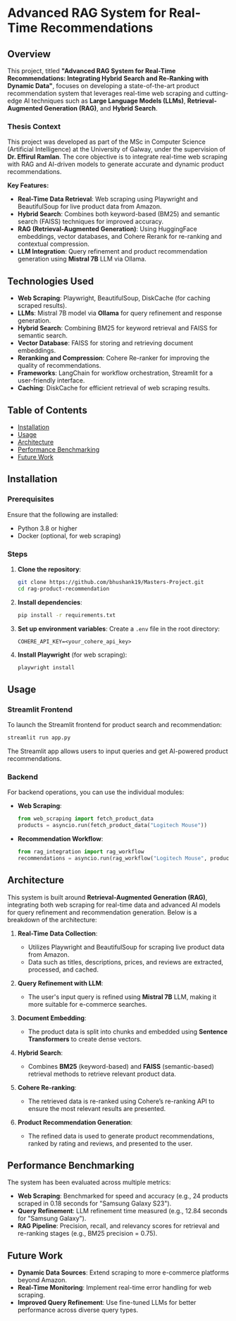 
# Advanced RAG System for Real-Time Recommendations

## Overview

This project, titled **"Advanced RAG System for Real-Time Recommendations: Integrating Hybrid Search and Re-Ranking with Dynamic Data"**, focuses on developing a state-of-the-art product recommendation system that leverages real-time web scraping and cutting-edge AI techniques such as **Large Language Models (LLMs)**, **Retrieval-Augmented Generation (RAG)**, and **Hybrid Search**.

### Thesis Context
This project was developed as part of the MSc in Computer Science (Artificial Intelligence) at the University of Galway, under the supervision of **Dr. Effirul Ramlan**. The core objective is to integrate real-time web scraping with RAG and AI-driven models to generate accurate and dynamic product recommendations.

**Key Features:**
- **Real-Time Data Retrieval**: Web scraping using Playwright and BeautifulSoup for live product data from Amazon.
- **Hybrid Search**: Combines both keyword-based (BM25) and semantic search (FAISS) techniques for improved accuracy.
- **RAG (Retrieval-Augmented Generation)**: Using HuggingFace embeddings, vector databases, and Cohere Rerank for re-ranking and contextual compression.
- **LLM Integration**: Query refinement and product recommendation generation using **Mistral 7B** LLM via Ollama.

## Technologies Used

- **Web Scraping**: Playwright, BeautifulSoup, DiskCache (for caching scraped results).
- **LLMs**: Mistral 7B model via **Ollama** for query refinement and response generation.
- **Hybrid Search**: Combining BM25 for keyword retrieval and FAISS for semantic search.
- **Vector Database**: FAISS for storing and retrieving document embeddings.
- **Reranking and Compression**: Cohere Re-ranker for improving the quality of recommendations.
- **Frameworks**: LangChain for workflow orchestration, Streamlit for a user-friendly interface.
- **Caching**: DiskCache for efficient retrieval of web scraping results.

## Table of Contents
- [Installation](#installation)
- [Usage](#usage)
- [Architecture](#architecture)
- [Performance Benchmarking](#performance-benchmarking)
- [Future Work](#future-work)

## Installation

### Prerequisites
Ensure that the following are installed:
- Python 3.8 or higher
- Docker (optional, for web scraping)

### Steps
1. **Clone the repository**:
   ```bash
   git clone https://github.com/bhushank19/Masters-Project.git
   cd rag-product-recommendation
   ```

2. **Install dependencies**:
   ```bash
   pip install -r requirements.txt
   ```

3. **Set up environment variables**:
   Create a `.env` file in the root directory:
   ```
   COHERE_API_KEY=<your_cohere_api_key>
   ```

4. **Install Playwright** (for web scraping):
   ```bash
   playwright install
   ```

## Usage

### Streamlit Frontend
To launch the Streamlit frontend for product search and recommendation:
```bash
streamlit run app.py
```
The Streamlit app allows users to input queries and get AI-powered product recommendations.

### Backend
For backend operations, you can use the individual modules:
- **Web Scraping**:
   ```python
   from web_scraping import fetch_product_data
   products = asyncio.run(fetch_product_data("Logitech Mouse"))
   ```

- **Recommendation Workflow**:
   ```python
   from rag_integration import rag_workflow
   recommendations = asyncio.run(rag_workflow("Logitech Mouse", products))
   ```

## Architecture

This system is built around **Retrieval-Augmented Generation (RAG)**, integrating both web scraping for real-time data and advanced AI models for query refinement and recommendation generation. Below is a breakdown of the architecture:

1. **Real-Time Data Collection**: 
   - Utilizes Playwright and BeautifulSoup for scraping live product data from Amazon.
   - Data such as titles, descriptions, prices, and reviews are extracted, processed, and cached.
   
2. **Query Refinement with LLM**:
   - The user's input query is refined using **Mistral 7B** LLM, making it more suitable for e-commerce searches.
   
3. **Document Embedding**:
   - The product data is split into chunks and embedded using **Sentence Transformers** to create dense vectors.
   
4. **Hybrid Search**:
   - Combines **BM25** (keyword-based) and **FAISS** (semantic-based) retrieval methods to retrieve relevant product data.
   
5. **Cohere Re-ranking**:
   - The retrieved data is re-ranked using Cohere’s re-ranking API to ensure the most relevant results are presented.
   
6. **Product Recommendation Generation**:
   - The refined data is used to generate product recommendations, ranked by rating and reviews, and presented to the user.

## Performance Benchmarking

The system has been evaluated across multiple metrics:
- **Web Scraping**: Benchmarked for speed and accuracy (e.g., 24 products scraped in 0.18 seconds for "Samsung Galaxy S23").
- **Query Refinement**: LLM refinement time measured (e.g., 12.84 seconds for "Samsung Galaxy").
- **RAG Pipeline**: Precision, recall, and relevancy scores for retrieval and re-ranking stages (e.g., BM25 precision = 0.75).

## Future Work

- **Dynamic Data Sources**: Extend scraping to more e-commerce platforms beyond Amazon.
- **Real-Time Monitoring**: Implement real-time error handling for web scraping.
- **Improved Query Refinement**: Use fine-tuned LLMs for better performance across diverse query types.


